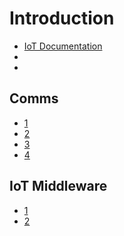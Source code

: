 # Introduction

- [IoT Documentation](https://software.intel.com/en-us/iot/documentation)
- [](http://fortune.com/2016/05/26/intel-buys-itseez/)
- [](https://software.intel.com/en-us/blogs/2016/01/21/trending-on-iot-our-most-popular-intel-iot-developer-stories?cid=em-elq-9456&utm_source=elq&utm_medium=email&utm_campaign=9456&elq_cid=1605185&elqTrackId=a4c7a65dc300459688167bda07a9c5f9&elq=6760b048cc0a4ede9371f63a425d1750&elqaid=9456&elqat=1&elqCampaignId=7270)

## Comms

- [1](https://blogs.intel.com/iot/2016/02/22/the-wireless-internet-of-things-finding-the-right-tool-for-the-job/)
- [2](http://www.slashgear.com/intels-5g-aspirations-mobile-pc-cloud-iot-end-to-end-22428310/)
- [3](https://newsroom.intel.com/news-releases/intel-accelerates-path-to-5g/)
- [4](http://www.intel.com/content/dam/www/public/us/en/documents/white-papers/5g-a-network-transformation-imperative.pdf)

## IoT Middleware

- [1](http://git.yoctoproject.org/cgit/cgit.cgi/meta-intel-iot-middleware/tree/)
- [2](http://www.mashery.com/internet-of-things)

